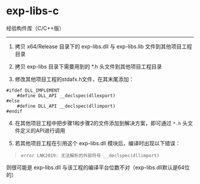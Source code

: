 # exp-libs-c
经验构件库（C/C++版）

------

1. 拷贝 x64/Release 目录下的 exp-libs.dll 与 exp-libs.lib 文件到其他项目工程目录


2. 拷贝 exp-libs 目录下需要用到的 *.h 头文件到其他项目工程目录


3. 修改其他项目工程的stdafx.h文件，在其末尾添加：

```
#ifdef DLL_IMPLEMENT  
	#define DLL_API __declspec(dllexport) 
#else  
	#define DLL_API __declspec(dllimport) 
#endif
```


4. 在其他项目工程中把步骤1和步骤2的文件添加到解决方案，即可通过 `*.h` 头文件定义的API进行调用


5. 若其他项目工程在引用这个 exp-libs.dll 模块后，编译时出现以下错误：

> `error LNK2019: 无法解析的外部符号 __declspec(dllimport)`

则很可能是 exp-libs.dll 与该工程的编译平台位数不对（exp-libs.dll默认是64位的）